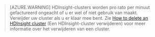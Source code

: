 

> [AZURE.WARNING] HDInsight-clusters worden pro rato per minuut gefactureerd ongeacht of u er wel of niet gebruik van maakt. Verwijder uw cluster als u er klaar mee bent. Zie [How to delete an HDInsight cluster](../articles/hdinsight/hdinsight-delete-cluster.md) (Een HDInsight-cluster verwijderen) voor meer informatie over het verwijderen van een cluster.




<!--HONumber=Aug16_HO4-->


